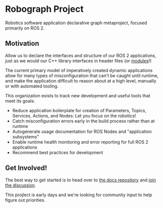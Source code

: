 # Robograph Project

Robotics software application declarative graph metaproject, focused primarily on ROS 2.

## Motivation

Allow us to declare the interfaces and structure of our ROS 2 applications, just as we would our C++ library interfaces in header files (or [modules](https://en.cppreference.com/w/cpp/language/modules)!)

The current primary model of imperatively created dynamic applications allow for many types of misconfiguration that can't be caught until runtime, and make the application difficult to reason about at a high level, manually or with automated tooling. 

This organization exists to track new development and useful tools that meet its goals:
- Reduce application boilerplate for creation of Parameters, Topics, Services, Actions, and Nodes: Let you focus on the robotics!
- Catch misconfiguration errors early in the build process rather than at runtime
- Autogenerate usage documentation for ROS Nodes and "application subsystems"
- Enable runtime health monitoring and error reporting for full ROS 2 applications
- Recommend best practices for development

## Get Involved!

The best way to get started is to head over to [the docs repository](https://github.com/robograph-project/docs) and [join the discussion](https://github.com/orgs/robograph-project/discussions). 

This projlect is early days and we're looking for community input to help figure out priorities.

